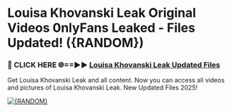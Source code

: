 # Louisa Khovanski Leak Original Videos 0nlyFans Leaked - Files Updated! ({RANDOM})

<h3>🔴 CLICK HERE 🌐==►► <a href="https://betterlinks.top/A2PfLJ" rel="nofollow">Louisa Khovanski Leak Updated Files</a></h3>

Get Louisa Khovanski Leak and all content. Now you can access all videos and pictures of Louisa Khovanski Leak. New Updated Files 2025!

[![{RANDOM}](https://i.imgur.com/ppqm5kG.gif)](https://betterlinks.top/A2PfLJ)